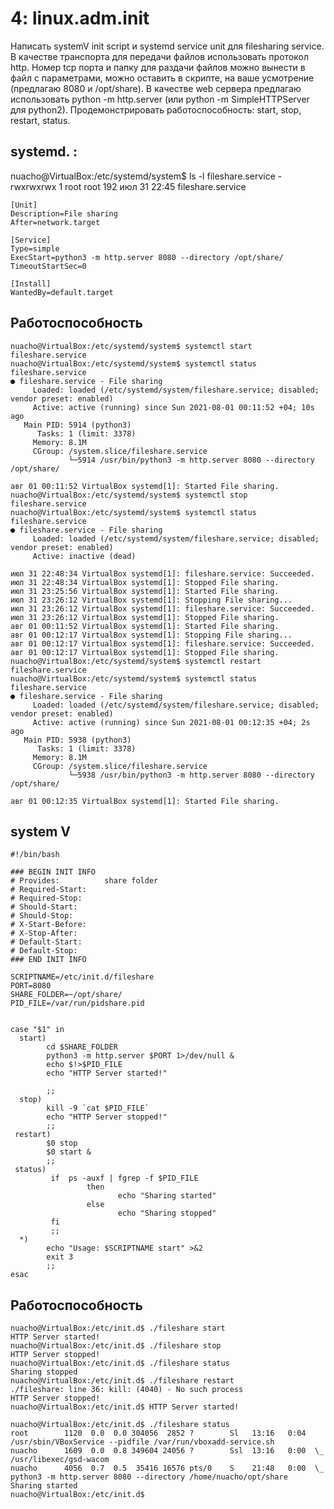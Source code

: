 # 4: linux.adm.init
Написать systemV init script и systemd service unit для filesharing service. В качестве транспорта для передачи файлов использовать протокол http. 
Номер tcp порта и папку для раздачи файлов можно вынести в файл с параметрами, можно оставить в скрипте, на ваше усмотрение (предлагаю 8080 и /opt/share). 
В качестве web сервера предлагаю использовать python -m http.server (или python -m SimpleHTTPServer для python2).
Продемонстрировать работоспособность: start, stop, restart, status.


## systemd. :

nuacho@VirtualBox:/etc/systemd/system$ ls -l fileshare.service 
-rwxrwxrwx 1 root root 192 июл 31 22:45 fileshare.service

```
[Unit]
Description=File sharing
After=network.target

[Service]
Type=simple
ExecStart=python3 -m http.server 8080 --directory /opt/share/
TimeoutStartSec=0

[Install]
WantedBy=default.target
```
## Работоспособность

```
nuacho@VirtualBox:/etc/systemd/system$ systemctl start fileshare.service
nuacho@VirtualBox:/etc/systemd/system$ systemctl status fileshare.service
● fileshare.service - File sharing
     Loaded: loaded (/etc/systemd/system/fileshare.service; disabled; vendor preset: enabled)
     Active: active (running) since Sun 2021-08-01 00:11:52 +04; 10s ago
   Main PID: 5914 (python3)
      Tasks: 1 (limit: 3378)
     Memory: 8.1M
     CGroup: /system.slice/fileshare.service
             └─5914 /usr/bin/python3 -m http.server 8080 --directory /opt/share/

авг 01 00:11:52 VirtualBox systemd[1]: Started File sharing.
nuacho@VirtualBox:/etc/systemd/system$ systemctl stop fileshare.service
nuacho@VirtualBox:/etc/systemd/system$ systemctl status fileshare.service
● fileshare.service - File sharing
     Loaded: loaded (/etc/systemd/system/fileshare.service; disabled; vendor preset: enabled)
     Active: inactive (dead)

июл 31 22:48:34 VirtualBox systemd[1]: fileshare.service: Succeeded.
июл 31 22:48:34 VirtualBox systemd[1]: Stopped File sharing.
июл 31 23:25:56 VirtualBox systemd[1]: Started File sharing.
июл 31 23:26:12 VirtualBox systemd[1]: Stopping File sharing...
июл 31 23:26:12 VirtualBox systemd[1]: fileshare.service: Succeeded.
июл 31 23:26:12 VirtualBox systemd[1]: Stopped File sharing.
авг 01 00:11:52 VirtualBox systemd[1]: Started File sharing.
авг 01 00:12:17 VirtualBox systemd[1]: Stopping File sharing...
авг 01 00:12:17 VirtualBox systemd[1]: fileshare.service: Succeeded.
авг 01 00:12:17 VirtualBox systemd[1]: Stopped File sharing.
nuacho@VirtualBox:/etc/systemd/system$ systemctl restart fileshare.service
nuacho@VirtualBox:/etc/systemd/system$ systemctl status fileshare.service
● fileshare.service - File sharing
     Loaded: loaded (/etc/systemd/system/fileshare.service; disabled; vendor preset: enabled)
     Active: active (running) since Sun 2021-08-01 00:12:35 +04; 2s ago
   Main PID: 5938 (python3)
      Tasks: 1 (limit: 3378)
     Memory: 8.1M
     CGroup: /system.slice/fileshare.service
             └─5938 /usr/bin/python3 -m http.server 8080 --directory /opt/share/

авг 01 00:12:35 VirtualBox systemd[1]: Started File sharing.

```



## system V

```
#!/bin/bash

### BEGIN INIT INFO
# Provides:          share folder
# Required-Start:    
# Required-Stop:
# Should-Start:      
# Should-Stop:       
# X-Start-Before:    
# X-Stop-After:      
# Default-Start:     
# Default-Stop:
### END INIT INFO

SCRIPTNAME=/etc/init.d/fileshare
PORT=8080
SHARE_FOLDER=~/opt/share/
PID_FILE=/var/run/pidshare.pid


case "$1" in
  start)
        cd $SHARE_FOLDER
        python3 -m http.server $PORT 1>/dev/null &
        echo $!>$PID_FILE
        echo "HTTP Server started!"

        ;;
  stop)
        kill -9 `cat $PID_FILE`
        echo "HTTP Server stopped!"
        ;;
 restart)
        $0 stop
        $0 start &
        ;;
 status)
         if  ps -auxf | fgrep -f $PID_FILE
                 then
                        echo "Sharing started" 
                 else
                        echo "Sharing stopped" 
         fi
         ;;
  *)
        echo "Usage: $SCRIPTNAME start" >&2
        exit 3
        ;;
esac

```
## Работоспособность

```
nuacho@VirtualBox:/etc/init.d$ ./fileshare start
HTTP Server started!
nuacho@VirtualBox:/etc/init.d$ ./fileshare stop
HTTP Server stopped!
nuacho@VirtualBox:/etc/init.d$ ./fileshare status
Sharing stopped
nuacho@VirtualBox:/etc/init.d$ ./fileshare restart
./fileshare: line 36: kill: (4040) - No such process
HTTP Server stopped!
nuacho@VirtualBox:/etc/init.d$ HTTP Server started!

nuacho@VirtualBox:/etc/init.d$ ./fileshare status
root        1120  0.0  0.0 304056  2852 ?        Sl   13:16   0:04 /usr/sbin/VBoxService --pidfile /var/run/vboxadd-service.sh
nuacho      1609  0.0  0.8 349604 24056 ?        Ssl  13:16   0:00  \_ /usr/libexec/gsd-wacom
nuacho      4056  0.7  0.5  35416 16576 pts/0    S    21:48   0:00  \_ python3 -m http.server 8080 --directory /home/nuacho/opt/share
Sharing started
nuacho@VirtualBox:/etc/init.d$ 


```
